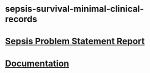 # sepsis-survival-minimal-clinical-records
# [Sepsis Problem Statement Report](https://drive.google.com/file/d/19SnB8a_53aegvon0Nnukz7J5rTPei6dT/view?usp=sharing)
# [Documentation](https://github.com/ShivaniDonikena/sepsis-survival-minimal-clinical-records/blob/main/Documentation%20and%20Demonstration/Documentation.pdf)

